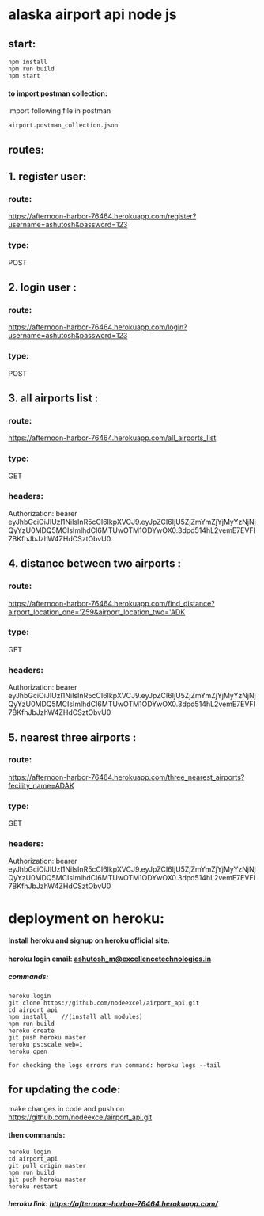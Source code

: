 # alaska airport api node js

## start: 

```
npm install 
npm run build
npm start
```

#### to import postman collection: 
import following file in postman

```airport.postman_collection.json```

## routes:

## 1. register user:

### route: 
https://afternoon-harbor-76464.herokuapp.com/register?username=ashutosh&password=123

### type:
POST


## 2. login user :

### route: 
https://afternoon-harbor-76464.herokuapp.com/login?username=ashutosh&password=123

### type:
POST



## 3. all airports list :

### route: 
https://afternoon-harbor-76464.herokuapp.com/all_airports_list


### type:
GET

### headers: 
Authorization: bearer eyJhbGciOiJIUzI1NiIsInR5cCI6IkpXVCJ9.eyJpZCI6IjU5ZjZmYmZjYjMyYzNjNjQyYzU0MDQ5MCIsImlhdCI6MTUwOTM1ODYwOX0.3dpd514hL2vemE7EVFl7BKfhJbJzhW4ZHdCSztObvU0



## 4. distance between two airports :

### route: 
https://afternoon-harbor-76464.herokuapp.com/find_distance?airport_location_one='Z59&airport_location_two='ADK

### type:
GET

### headers: 
Authorization: bearer eyJhbGciOiJIUzI1NiIsInR5cCI6IkpXVCJ9.eyJpZCI6IjU5ZjZmYmZjYjMyYzNjNjQyYzU0MDQ5MCIsImlhdCI6MTUwOTM1ODYwOX0.3dpd514hL2vemE7EVFl7BKfhJbJzhW4ZHdCSztObvU0



## 5. nearest three airports :

### route: 
https://afternoon-harbor-76464.herokuapp.com/three_nearest_airports?fecility_name=ADAK

### type:
GET

### headers: 
Authorization: bearer eyJhbGciOiJIUzI1NiIsInR5cCI6IkpXVCJ9.eyJpZCI6IjU5ZjZmYmZjYjMyYzNjNjQyYzU0MDQ5MCIsImlhdCI6MTUwOTM1ODYwOX0.3dpd514hL2vemE7EVFl7BKfhJbJzhW4ZHdCSztObvU0



# deployment on heroku:


#### Install heroku and signup on heroku official site.
#### heroku login email: ashutosh_m@excellencetechnologies.in

##### commands: 

```
heroku login
git clone https://github.com/nodeexcel/airport_api.git 
cd airport_api
npm install    //(install all modules)
npm run build
heroku create
git push heroku master
heroku ps:scale web=1
heroku open

for checking the logs errors run command: heroku logs --tail
```

## for updating the code:

make changes in code and push on https://github.com/nodeexcel/airport_api.git

#### then commands:
```
heroku login
cd airport_api
git pull origin master
npm run build
git push heroku master
heroku restart

```

##### heroku link: https://afternoon-harbor-76464.herokuapp.com/